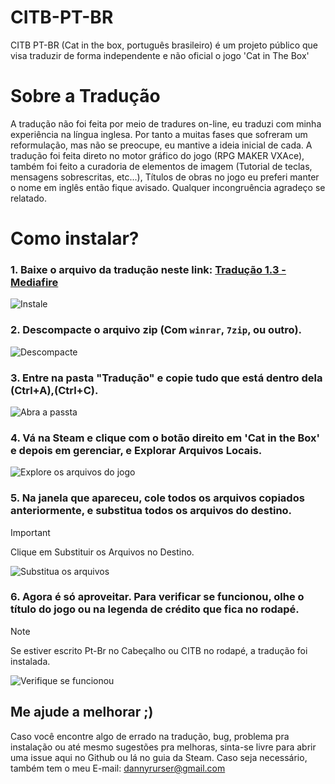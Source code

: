 # CITB-PT-BR
CITB PT-BR (Cat in the box, português brasileiro) é um projeto público que visa traduzir de forma independente e não oficial o jogo 'Cat in The Box'


# Sobre a Tradução
A tradução não foi feita por meio de tradures on-line, eu traduzi com minha experiência na língua inglesa. 
Por tanto a muitas fases que sofreram um reformulação, mas não se preocupe, eu mantive a ideia inicial de cada.
A tradução foi feita direto no motor gráfico do jogo (RPG MAKER VXAce), também foi feito a curadoria de 
elementos de imagem (Tutorial de teclas, mensagens sobrescritas, etc...), Títulos de obras no jogo eu preferi
manter o nome em inglês então fique avisado. Qualquer incongruência agradeço se relatado.

# Como instalar?
### 1. Baixe o arquivo da tradução neste link: [Tradução 1.3 - Mediafire](https://www.mediafire.com/file/0evfddp8mw0h3wh/Tradu%25C3%25A7%25C3%25A3o_1.3.rar/file)

![Instale](https://github.com/user-attachments/assets/958eca8e-861b-4dd5-a1eb-fa2b3b47d689)


### 2. Descompacte o arquivo zip (Com `winrar`, `7zip`, ou outro).

![Descompacte](https://github.com/user-attachments/assets/d6005e1c-fe77-4902-8be3-bfcc4ab03954)


### 3. Entre na pasta "Tradução" e copie tudo que está dentro dela (Ctrl+A),(Ctrl+C).

![Abra a passta](https://github.com/user-attachments/assets/9d947a47-6b23-4e2c-aa04-7feb06e4b146)


### 4. Vá na Steam e clique com o botão direito em 'Cat in the Box' e depois em gerenciar, e Explorar Arquivos Locais.

![Explore os arquivos do jogo](https://github.com/user-attachments/assets/d1090f1c-42f0-454e-8b31-efab598c980e)


### 5. Na janela que apareceu, cole todos os arquivos copiados anteriormente, e **substitua todos os arquivos do destino.**

> [!IMPORTANT]
> Clique em Substituir os Arquivos no Destino.

![Substitua os arquivos](https://github.com/user-attachments/assets/cd51b155-5159-412e-adc4-e95aa9101605)


### 6. Agora é só aproveitar. Para verificar se funcionou, olhe o título do jogo ou na legenda de crédito que fica no rodapé.

> [!NOTE]
> Se estiver escrito Pt-Br no Cabeçalho ou CITB no rodapé, a tradução foi instalada.

![Verifique se funcionou](https://github.com/user-attachments/assets/8f9be83c-6aa4-4b5d-9ccc-8d0ebcc2d112)

## Me ajude a melhorar ;)
Caso você encontre algo de errado na tradução, bug, problema pra instalação ou até mesmo sugestões pra melhoras,
sinta-se livre para abrir uma issue aqui no Github ou lá no guia da Steam. Caso seja necessário, também tem o meu
E-mail: dannyrurser@gmail.com
